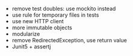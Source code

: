 - remove test doubles: use mockito instead
- use rule for temporary files in tests
- use new HTTP client
- more immutable objects
- modularize
- remove RedirectedException, use return value
- Junit5 + assertj
